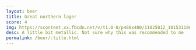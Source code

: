```yaml
---
layout: beer
title: Great northern lager
score: 4
img: https://scontent.xx.fbcdn.net/v/t1.0-0/p480x480/11025812_10153118627363745_3879639136439752978_n.jpg?oh=8a0aecb739775e612e428c3e3bb7d0e8&oe=5874913D
desc: A little bit metallic. Not sure why this was recommended to me
permalink: /beer/:title.html
---
```

